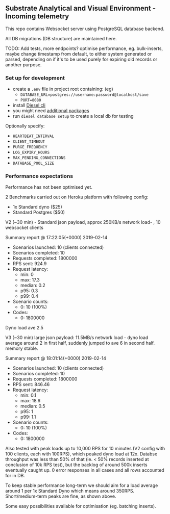 ## Substrate Analytical and Visual Environment - Incoming telemetry

This repo  contains Websocket server using PostgreSQL database backend. 

All DB migrations (DB structure) are maintained here.

TODO: Add tests, more endpoints? optimise performance, eg. bulk-inserts, maybe change timestamp from default, to either system generated or parsed, depending on if it's to be used purely for expiring old records or another purpose.

### Set up for development

- create a `.env` file in project root containing: (eg) 
    - `DATABASE_URL=postgres://username:password@localhost/save` 
    - `PORT=8080`
- install [Diesel cli](https://github.com/diesel-rs/diesel/tree/master/diesel_cli)
- you might need [additional packages](https://github.com/diesel-rs/diesel/blob/master/guide_drafts/backend_installation.md)
- run `diesel database setup` to create a local db for testing

Optionally specify:

- `HEARTBEAT_INTERVAL`
- `CLIENT_TIMEOUT`
- `PURGE_FREQUENCY`
- `LOG_EXPIRY_HOURS`
- `MAX_PENDING_CONNECTIONS`
- `DATABASE_POOL_SIZE`

### Performance expectations

Performance has not been optimised yet.

2 Benchmarks carried out on Heroku platform with following config:

- 1x Standard dyno ($25)
- Standard Postgres ($50)

V2 (~30 min) - Standard json payload, approx 250KB/s network load- , 10 websocket clients
 
Summary report @ 17:22:05(+0000) 2019-02-14
  - Scenarios launched:  10 (clients connected)
  - Scenarios completed: 10
  - Requests completed:  1800000
  - RPS sent: 924.9
  - Request latency:
    - min: 0
    - max: 17.3
    - median: 0.2
    - p95: 0.3
    - p99: 0.4
  - Scenario counts:
    - 0: 10 (100%)
  - Codes:
    - 0: 1800000
    
Dyno load ave 2.5

V3 (~30 min) large json payload: 11.5MB/s network load - dyno load average around 2 in first half, suddenly jumped to ave 6 in second half. memory stable.

Summary report @ 18:01:14(+0000) 2019-02-14
  - Scenarios launched:  10 (clients connected)
  - Scenarios completed: 10
  - Requests completed:  1800000
  - RPS sent: 846.46
  - Request latency:
    - min: 0.1
    - max: 18.6
    - median: 0.5
    - p95: 1
    - p99: 1.1
  - Scenario counts:
    - 0: 10 (100%)
  - Codes:
    - 0: 1800000
    
Also tested with peak loads up to 10,000 RPS for 10 minutes (V2 config with 100 clients, each with 100RPS), which peaked dyno load at 12x. Databse throughput was less than 50% of that (ie. < 50% records inserted at conclusion of 10k RPS test), but the backlog of around 500k inserts eventually caught up. 0 error responses in all cases and all rows accounted for in DB.

To keep stable performance long-term we should aim for a load average around 1 per 1x Standard Dyno which means around 350RPS. Short/medium-term peaks are fine, as shown above.

Some easy possibilities available for optimisation (eg. batching inserts).

